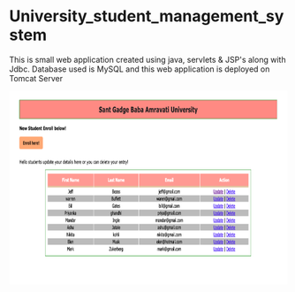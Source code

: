 # University_student_management_system
This is small web application created using java, servlets &amp; JSP's along with Jdbc. Database used is MySQL and this web application is deployed on Tomcat Server

<img src="Screenshot 2021-03-19 at 1.29.54 PM.png" alt="image1" width="800" height="350">




